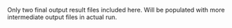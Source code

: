 Only two final output result files included here. Will be populated with more intermediate output files in actual run.
